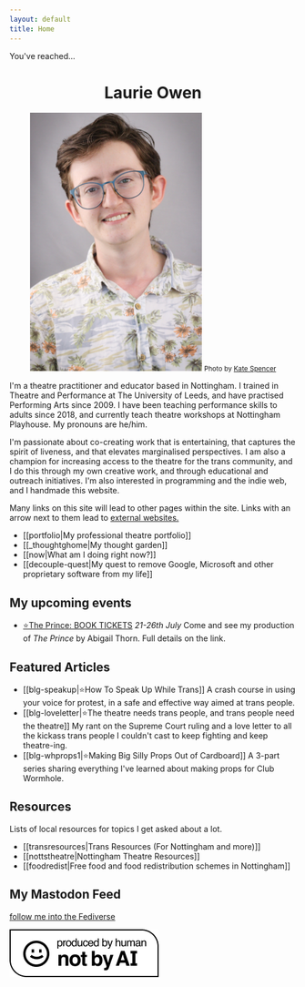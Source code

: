 ```yaml
---
layout: default
title: Home
---
```

You've reached...<center>
# Laurie Owen 
 <img src="/assets/profilepic.jpg" alt="picture of Laurie, a smiling white guy with brown hair, glasses and a white and orange hawaiian shirt" style="max-width:60%;max-height:60%">
 <small>Photo by <a href="https://www.instagram.com/the.storytelling.walker/">Kate Spencer</a></small></center>



I'm a theatre practitioner and educator based in Nottingham. I trained in Theatre and Performance at The University of Leeds, and have practised Performing Arts since 2009. I have been teaching performance skills to adults since 2018, and currently teach theatre workshops at Nottingham Playhouse. My pronouns are he/him.

I'm passionate about co-creating work that is entertaining, that captures the spirit of liveness, and that elevates marginalised perspectives. I am also a champion for increasing access to the theatre for the trans community, and I do this through my own creative work, and through educational and outreach initiatives. I'm also interested in programming and the indie web, and I handmade this website.

Many links on this site will lead to other pages within the site.
Links with an arrow next to them lead to [external websites.](https://youtu.be/88et7YlmzTs?si=PoyWFpxD_HFToqvp)

- [[portfolio|My professional theatre portfolio]]
- [[_thoughtghome|My thought garden]]
- [[now|What am I doing right now?]]
- [[decouple-quest|My quest to remove Google, Microsoft and other proprietary software from my life]]


## My upcoming events
- [⭐The Prince: BOOK TICKETS](https://lacemarkettheatre.co.uk/LaceMarketTheatre.dll/WhatsOn?Programme=6719600&Tab=performances) *21-26th July* Come and see my production of *The Prince* by Abigail Thorn. Full details on the link.

## Featured Articles
- [[blg-speakup|⭐How To Speak Up While Trans]] A crash course in using your voice for protest, in a safe and effective way aimed at trans people.
- [[blg-loveletter|⭐The theatre needs trans people, and trans people need the theatre]] My rant on the Supreme Court ruling and a love letter to all the kickass trans people I couldn't cast to keep fighting and keep theatre-ing.
- [[blg-whprops1|⭐Making Big Silly Props Out of Cardboard]] A 3-part series sharing everything I've learned about making props for Club Wormhole.

## Resources
Lists of local resources for topics I get asked about a lot.
- [[transresources|Trans Resources (For Nottingham and more)]]
- [[nottstheatre|Nottingham Theatre Resources]]
- [[foodredist|Free food and food redistribution schemes in Nottingham]]

## My Mastodon Feed
<a class="mastodon-feed" href="https://zirk.us/@riewarden" data-toot-limit="3">follow me into the Fediverse</a>
<script type="module" src="https://esm.sh/emfed@1"> </script>
<div class="center">
 <a href="https://notbyai.fyi/"><img src="/assets/notai.png" alt="badge that indicates this content was not produced by AI" style="border-style:none;max-width:100%;text-align:center"> </a>
 </div>
   
   

  
